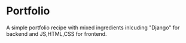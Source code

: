 # Portfolio
A simple portfolio recipe with mixed ingredients inlcuding "Django" for backend and  JS,HTML,CSS for frontend.
